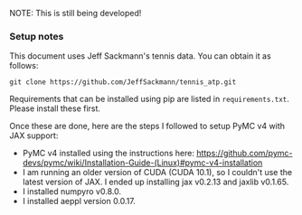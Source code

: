 NOTE: This is still being developed!

### Setup notes

This document uses Jeff Sackmann's tennis data. You can obtain it as follows:

```
git clone https://github.com/JeffSackmann/tennis_atp.git
```

Requirements that can be installed using pip are listed in
`requirements.txt`. Please install these first.

Once these are done, here are the steps I followed to setup PyMC v4 with JAX support:

* PyMC v4 installed using the instructions here: https://github.com/pymc-devs/pymc/wiki/Installation-Guide-(Linux)#pymc-v4-installation
* I am running an older version of CUDA (CUDA 10.1), so I couldn't use the
  latest version of JAX. I ended up installing jax v0.2.13 and jaxlib v0.1.65.
* I installed numpyro v0.8.0.
* I installed aeppl version 0.0.17.
